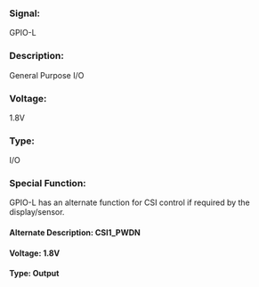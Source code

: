 ### Signal:
GPIO-L

### Description:
General Purpose I/O

### Voltage:
1.8V

### Type:
I/O

### Special Function:
GPIO-L has an alternate function for CSI control if required by the display/sensor.
#### Alternate Description: CSI1_PWDN  
#### Voltage: 1.8V
#### Type: Output